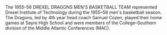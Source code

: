 The 1955–56 DREXEL DRAGONS MEN'S BASKETBALL TEAM represented Drexel Institute of Technology during the 1955–56 men's basketball season. The Dragons, led by 4th year head coach Samuel Cozen, played their home games at Sayre High School and were members of the College–Southern division of the Middle Atlantic Conferences (MAC).
